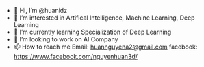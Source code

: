 - 👋 Hi, I’m @huanidz
- 👀 I’m interested in Artifical Intelligence, Machine Learning, Deep Learning
- 🌱 I’m currently learning Specialization of Deep Learning
- 💞️ I’m looking to work on AI Company
- 📫 How to reach me 
  Email: huannguyena2@gmail.com
  facebook: https://www.facebook.com/nguyenhuan3d/

<!---
huanidz/huanidz is a ✨ special ✨ repository because its `README.md` (this file) appears on your GitHub profile.
You can click the Preview link to take a look at your changes.
--->
